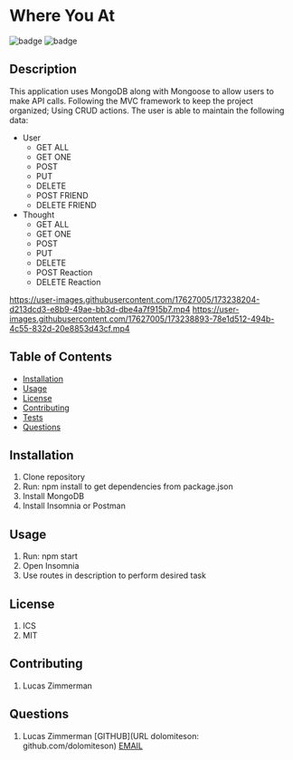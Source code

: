 # Where You At

![badge](https://img.shields.io/badge/license-ICS-blueviolet)
![badge](https://img.shields.io/badge/license-MIT-green)


## Description
This application uses MongoDB along with Mongoose to allow users to make API calls. Following the MVC
framework to keep the project organized; Using CRUD actions. The user is able to maintain the following
data:

  * User
    * GET ALL
    * GET ONE
    * POST
    * PUT
    * DELETE
    * POST FRIEND
    * DELETE FRIEND
  * Thought
    * GET ALL
    * GET ONE
    * POST
    * PUT
    * DELETE
    * POST Reaction
    * DELETE Reaction
  
https://user-images.githubusercontent.com/17627005/173238204-d213dcd3-e8b9-49ae-bb3d-dbe4a7f915b7.mp4
https://user-images.githubusercontent.com/17627005/173238893-78e1d512-494b-4c55-832d-20e8853d43cf.mp4

## Table of Contents

* [Installation](#installation)
* [Usage](#usage)
* [License](#license)
* [Contributing](#contributing)
* [Tests](#tests)
* [Questions](#questions)

## Installation
1. Clone repository
2. Run: npm install to get dependencies from package.json
3. Install MongoDB
4. Install Insomnia or Postman


## Usage
1. Run: npm start
2. Open Insomnia
3. Use routes in description to perform desired task


## License
1. ICS
2. MIT


## Contributing
1. Lucas Zimmerman


## Questions
1. Lucas Zimmerman
[GITHUB](URL dolomiteson: github.com/dolomiteson)
[EMAIL](mailto:zimmerman.lucas@hotmail.com)
